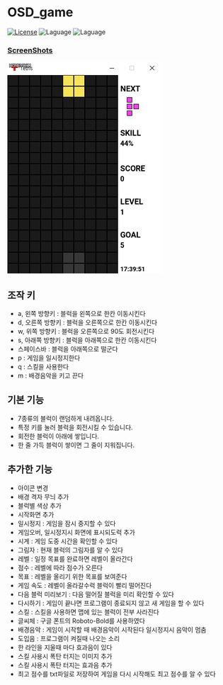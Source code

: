 # OSD_game  

[![License](https://img.shields.io/badge/license-GPLv3-green.svg)](http://www.gnu.org/licenses/gpl-3.0.html)
![Laguage](https://img.shields.io/badge/python-3.6.0-blue.svg)
![Laguage](https://img.shields.io/badge/pygame-1.9.3-blue.svg)    

### [ScreenShots](https://github.com/alchon/OSD_game/tree/master/pictures)        
![Gaming](https://github.com/alchon/OSD_game/blob/master/pictures/tetris.gif?raw=true)  

## 조작 키  
- a, 왼쪽 방향키 : 블럭을 왼쪽으로 한칸 이동시킨다  
- d, 오른쪽 방향키 : 블럭을 오른쪽으로 한칸 이동시킨다  
- w, 위쪽 방향키 : 블럭을 오른쪽으로 90도 회전시킨다  
- s, 아래쪽 방향키 : 블럭을 아래쪽으로 한칸 이동시킨다  
- 스페이스바 : 블럭을 아래쪽으로 떨군다  
- p : 게임을 일시정지한다  
- q : 스킬을 사용한다  
- m : 배경음악을 키고 끈다  

## 기본 기능  
- 7종류의 블럭이 랜덤하게 내려옵니다.  
- 특정 키를 눌러 블럭을 회전시킬 수 있습니다.  
- 회전한 블럭이 아래에 쌓입니다.  
- 한 줄 가득 블럭이 쌓이면 그 줄이 지워집니다.  

## 추가한 기능  
- 아이콘 변경  
- 배경 격자 무늬 추가  
- 블럭별 색상 추가  
- 시작화면 추가  
- 일시정지 : 게임을 잠시 중지할 수 있다  
- 게임오버, 일시정지시 화면에 표시되도럭 추가  
- 시계 : 게임 도중 시간을 확인할 수 있다  
- 그림자 : 현재 블럭의 그림자를 알 수 있다  
- 레벨 : 일정 목표를 완료하면 레벨이 올라간다  
- 점수 : 레벨에 따라 점수가 오른다  
- 목표 : 레벨을 올리기 위한 목표를 보여준다  
- 게임 속도 : 레벨이 올라갈수럭 블럭이 빨리 떨어진다  
- 다음 블럭 미리보기 : 다음 떨어질 블럭을 미리 확인할 수 있다  
- 다시하기 : 게임이 끝나면 프로그램이 종료되지 않고 새 게임을 할 수 있다  
- 스킬 : 스킬을 사용하면 맵에 있는 블럭이 전부 사라진다  
- 글씨체 : 구글 폰트의 Roboto-Bold를 사용하였다  
- 배경음악 : 게임이 시작할 때 배경음악이 시작된다 일시정지시 음악이 멈춤  
- 도입음 : 프로그램이 켜질때 나오는 소리  
- 한 라인을 지울때 마다 효과음이 있다  
- 스킬 사용시 폭탄 터지는 이미지 추가  
- 스킬 사용시 폭탄 터지는 효과음 추가  
- 최고 점수를 txt파일로 저장하여 게임을 다시 시작해도 최고 점수를 알 수 있다  
